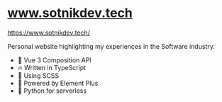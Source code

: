 # www.sotnikdev.tech

https://www.sotnikdev.tech/

Personal website highlighting my experiences in the Software industry.

- 💪 Vue 3 Composition API
- 🔥 Written in TypeScript
- 🌷 Using SCSS
- 🌌 Powered by Element Plus
- 🐍 Python for serverless
